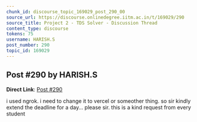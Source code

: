 ```yaml
---
chunk_id: discourse_topic_169029_post_290_00
source_url: https://discourse.onlinedegree.iitm.ac.in/t/169029/290
source_title: Project 2 - TDS Solver - Discussion Thread
content_type: discourse
tokens: 75
username: HARISH.S
post_number: 290
topic_id: 169029
---
```


## Post #290 by HARISH.S

**Direct Link**: [Post #290](https://discourse.onlinedegree.iitm.ac.in/t/169029/290)

i used ngrok. i need to change it to vercel or someother thing. so sir kindly extend the deadline for a day… please sir. this is a kind request from every student
